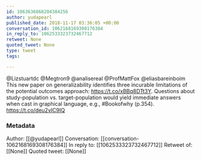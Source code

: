 ```yaml
---
id: 1063636868204384256
author: yudapearl
published_date: 2018-11-17 03:36:05 +00:00
conversation_id: 1062168169308176384
in_reply_to: 1062533323732467712
retweet: None
quoted_tweet: None
type: tweet
tags:

---
```


@Lizstuartdc @Megtron9 @analisereal @ProfMattFox @eliasbareinboim This new paper on generalizability identifies three incurable limitations of the potential outcomes approach: https://t.co/xBBq8DTt3Y. Questions about study-population vs. target-population would yield immediate answers when cast in graphical language, e.g., #Bookofwhy (p.354). https://t.co/deu2vIC9IQ

### Metadata

Author: [[@yudapearl]]
Conversation: [[conversation-1062168169308176384]]
In reply to: [[1062533323732467712]]
Retweet of: [[None]]
Quoted tweet: [[None]]
